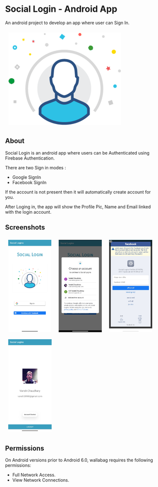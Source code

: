 # Social Login - Android App

An android project to develop an app where user can Sign In.

[<img src="/readme/Login.png" height=300 align = center 
    hspace="10" vspace="10">](/readme/Login.png)

## About

Social Login is an android app where users can be Authenticated using Firebase Authentication.

There are two Sign in modes :
- Google SignIn
- Facebook SignIn

If the account is not present then it will automatically create account for you.

After Loging in, the app will show the Profile Pic, Name and Email linked with the login account.

## Screenshots

[<img src="/readme/home.jpg" height=300 
    hspace="10" vspace="10">](/readme/home.jpg)
[<img src="/readme/gmail.jpg" height=300 
    hspace="10" vspace="10">](/readme/gmail.jpg)
[<img src="/readme/facebook.jpg" height=300
    hspace="10" vspace="10">](/readme/facebook.jpg)
[<img src="/readme/profile.jpg" height=300
    hspace="10" vspace="10">](/readme/profile.jpg)


## Permissions

On Android versions prior to Android 6.0, wallabag requires the following permissions:
- Full Network Access.
- View Network Connections.